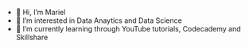 - 👋 Hi, I’m Mariel
- 👀 I’m interested in Data Anaytics and Data Science
- 🌱 I’m currently learning through YouTube tutorials, Codecademy and Skillshare

<!---
marielrebutar/marielrebutar is a ✨ special ✨ repository because its `README.md` (this file) appears on your GitHub profile.
You can click the Preview link to take a look at your changes.
--->

